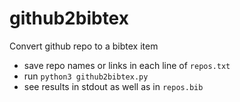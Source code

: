 # github2bibtex
Convert github repo to a bibtex item

- save repo names or links in each line of `repos.txt`
- run `python3 github2bibtex.py`
- see results in stdout as well as in `repos.bib`
